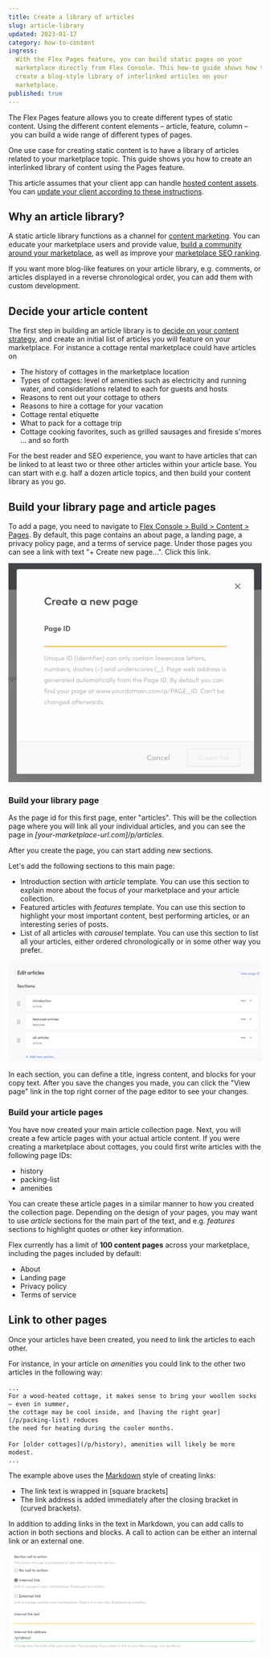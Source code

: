 ```yaml
---
title: Create a library of articles
slug: article-library
updated: 2023-01-17
category: how-to-content
ingress:
  With the Flex Pages feature, you can build static pages on your
  marketplace directly from Flex Console. This how-to guide shows how to
  create a blog-style library of interlinked articles on your
  marketplace.
published: true
---
```


The Flex Pages feature allows you to create different types of static
content. Using the different content elements – article, feature, column
– you can build a wide range of different types of pages.

One use case for creating static content is to have a library of
articles related to your marketplace topic. This guide shows you how to
create an interlinked library of content using the Pages feature.

This article assumes that your client app can handle
[hosted content assets](/concepts/content-management/). You can
[update your client according to these instructions](/ftw/page-builder/#how-to-take-pages-into-use-if-you-are-using-an-older-version-of-ftw).

## Why an article library?

A static article library functions as a channel for
[content marketing](https://www.sharetribe.com/academy/how-to-do-local-content-marketing-for-marketplaces/).
You can educate your marketplace users and provide value,
[build a community around your marketplace](https://www.sharetribe.com/academy/turn-marketplace-community/),
as well as improve your
[marketplace SEO ranking](https://www.sharetribe.com/academy/marketplace-seo/opportunities-and-challenges/).

If you want more blog-like features on your article library, e.g.
comments, or articles displayed in a reverse chronological order, you
can add them with custom development.

## Decide your article content

The first step in building an article library is to
[decide on your content strategy](https://www.sharetribe.com/academy/marketplace-business-slows-down/#double-down-on-content),
and create an initial list of articles you will feature on your
marketplace. For instance a cottage rental marketplace could have
articles on

- The history of cottages in the marketplace location
- Types of cottages: level of amenities such as electricity and running
  water, and considerations related to each for guests and hosts
- Reasons to rent out your cottage to others
- Reasons to hire a cottage for your vacation
- Cottage rental etiquette
- What to pack for a cottage trip
- Cottage cooking favorites, such as grilled sausages and fireside
  s'mores ... and so forth

For the best reader and SEO experience, you want to have articles that
can be linked to at least two or three other articles within your
article base. You can start with e.g. half a dozen article topics, and
then build your content library as you go.

## Build your library page and article pages

To add a page, you need to navigate to
[Flex Console > Build > Content > Pages](https://flex-console.sharetribe.com/content/pages).
By default, this page contains an about page, a landing page, a privacy
policy page, and a terms of service page. Under those pages you can see
a link with text "+ Create new page...". Click this link.

![Page creation modal](create-page-modal.png 'Page creation modal')

### Build your library page

As the page id for this first page, enter "articles". This will be the
collection page where you will link all your individual articles, and
you can see the page in _[your-marketplace-url.com]/p/articles_.

After you create the page, you can start adding new sections.

Let's add the following sections to this main page:

- Introduction section with _article_ template. You can use this section
  to explain more about the focus of your marketplace and your article
  collection.
- Featured articles with _features_ template. You can use this section
  to highlight your most important content, best performing articles, or
  an interesting series of posts.
- List of all articles with _carousel_ template. You can use this
  section to list all your articles, either ordered chronologically or
  in some other way you prefer.

![Articles sections](articles-sections.png 'Articles sections')

In each section, you can define a title, ingress content, and blocks for
your copy text. After you save the changes you made, you can click the
"View page" link in the top right corner of the page editor to see your
changes.

### Build your article pages

You have now created your main article collection page. Next, you will
create a few article pages with your actual article content. If you were
creating a marketplace about cottages, you could first write articles
with the following page IDs:

- history
- packing-list
- amenities

You can create these article pages in a similar manner to how you
created the collection page. Depending on the design of your pages, you
may want to use _article_ sections for the main part of the text, and
e.g. _features_ sections to highlight quotes or other key information.

<info>

Flex currently has a limit of **100 content pages** across your
marketplace, including the pages included by default:

- About
- Landing page
- Privacy policy
- Terms of service

</info>

## Link to other pages

Once your articles have been created, you need to link the articles to
each other.

For instance, in your article on _amenities_ you could link to the other
two articles in the following way:

```
...
For a wood-heated cottage, it makes sense to bring your woollen socks – even in summer,
the cottage may be cool inside, and [having the right gear](/p/packing-list) reduces
the need for heating during the cooler months.

For [older cottages](/p/history), amenities will likely be more modest.
...
```

The example above uses the
[Markdown](https://www.markdownguide.org/getting-started/) style of
creating links:

- The link text is wrapped in [square brackets]
- The link address is added immediately after the closing bracket in
  (curved brackets).

In addition to adding links in the text in Markdown, you can add calls
to action in both sections and blocks. A call to action can be either an
internal link or an external one.

![Adding a call to action](./call-to-action-UI.png)
